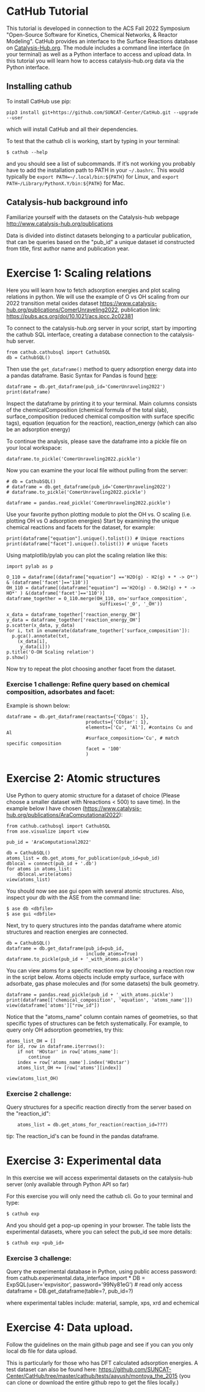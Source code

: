 # CatHub Tutorial

This tutorial is developed in connection to the ACS Fall 2022 Symposium "Open-Source Software for Kinetics, Chemical Networks, & Reactor Modeling".  CatHub provides an interface to the Surface Reactions database on [Catalysis-Hub.org](http://www.catalysis-hub.org). The module includes a command line interface (in your terminal) as well as a Python interface to access and upload data. In this tutorial you will learn how to access catalysis-hub.org data via the Python interface.


## Installing cathub
To install CatHub use pip:

    pip3 install git+https://github.com/SUNCAT-Center/CatHub.git --upgrade --user

which will install CatHub and all their dependencies.

To test that the cathub cli is working, start by typing in your terminal:

    $ cathub --help

and you should see a list of subcommands. If it’s not working you probably have to add the installation path to PATH in your `~/.bashrc`. This would typically be `export PATH=~/.local/bin:${PATH}` for Linux, and `export PATH~/Library/PythonX.Y/bin:${PATH}` for Mac.

## Catalysis-hub background info
Familiarize yourself with the datasets on the Catalysis-hub webpage http://www.catalysis-hub.org/publications

Data is divided into distinct datasets belonging to a particular publication, that can be queries based on the "pub_id"  a unique dataset id constructed from title, first author name and publication year.

# Exercise 1: Scaling relations
Here you will learn how to fetch adsorption energies and plot scaling relations in python. We will use the example of O vs OH scaling from our 2022 transition metal oxides dataset https://www.catalysis-hub.org/publications/ComerUnraveling2022, publication link: https://pubs.acs.org/doi/10.1021/acs.jpcc.2c02381


To connect to the catalysis-hub.org server in your script, start by importing the cathub SQL interface, creating a database connection to the catalysis-hub server.

    from cathub.cathubsql import CathubSQL
    db = CathubSQL()

Then use the `get_dataframe()` method to query adsorption energy data into a pandas dataframe. Basic Syntax for Pandas is found [here](https://pandas.pydata.org/pandas-docs/stable/getting_started/intro_tutorials/03_subset_data.html#min-tut-03-subset):

    dataframe = db.get_dataframe(pub_id='ComerUnraveling2022')
    print(dataframe)

Inspect the dataframe by printing it to your terminal. Main columns consists of the chemicalComposition (chemical formula of the total slab), surface_composition (reduced chemical composition with surface specific tags), equation (equation for the reaction), reaction_energy (which can also be an adsorption energy)

To continue the analysis, please save the dataframe into a pickle file on your local workspace:

    dataframe.to_pickle('ComerUnraveling2022.pickle')

Now you can examine the your local file without pulling from the server:

    # db = CathubSQL()
    # dataframe = db.get_dataframe(pub_id='ComerUnraveling2022')
    # dataframe.to_pickle('ComerUnraveling2022.pickle')

    dataframe = pandas.read_pickle('ComerUnraveling2022.pickle')

Use your favorite python plotting module to plot the OH vs. O scaling (i.e. plotting OH vs O adsorption energies) Start by examining the unique chemical reactions and facets for the dataset, for example:

    print(dataframe["equation"].unique().tolist()) # Unique reactions
    print(dataframe["facet"].unique().tolist()) # unique facets


Using matplotlib/pylab you can plot the scaling relation like this:

    import pylab as p

    O_110 = dataframe[(dataframe["equation"] =='H2O(g) - H2(g) + * -> O*') & (dataframe['facet']=='110')]
    OH_110 = dataframe[(dataframe["equation"] =='H2O(g) - 0.5H2(g) + * -> HO*' ) &(dataframe['facet']=='110')]
    dataframe_together = O_110.merge(OH_110, on='surface_composition',
                                      suffixes=('_O', '_OH'))

    x_data = dataframe_together['reaction_energy_OH']
    y_data = dataframe_together['reaction_energy_OH']
    p.scatter(x_data, y_data)
    for i, txt in enumerate(dataframe_together['surface_composition']):
      p.gca().annotate(txt,
        (x_data[i],
         y_data[i]))
    p.title('O-OH Scaling relation')
    p.show()


Now try to repeat the plot choosing another facet from the dataset.

### Exercise 1 challenge: Refine query based on chemical composition, adsorbates and facet:

Example is shown below:

    dataframe = db.get_dataframe(reactants={'COgas': 1},
                                 products={'COstar': 1},
                                 elements=['Cu', 'Al'], #contains Cu and Al
                                 #surface_composition='Cu', # match specific composition
                                 facet = '100'
                                 )


# Exercise 2: Atomic structures

Use Python to query atomic structure for a dataset of choice (Please choose a smaller dataset with Nreactions < 500) to save time). In the example below I have chosen (https://www.catalysis-hub.org/publications/AraComputational2022):

    from cathub.cathubsql import CathubSQL
    from ase.visualize import view

    pub_id = 'AraComputational2022'

    db = CathubSQL()
    atoms_list = db.get_atoms_for_publication(pub_id=pub_id)
    dblocal = connect(pub_id + '.db')
    for atoms in atoms_list:
        dblocal.write(atoms)
    view(atoms_list)

You should now see ase gui open with several atomic structures. Also, inspect your db with the ASE from the command line:

    $ ase db <dbfile>
    $ ase gui <dbfile>

Next, try to query structures into the pandas dataframe where atomic structures and reaction energies are connected.

    db = CathubSQL()
    dataframe = db.get_dataframe(pub_id=pub_id,
                                 include_atoms=True)
    dataframe.to_pickle(pub_id + '_with_atoms.pickle')


You can view atoms for a specific reaction row by choosing a reaction row in the script below. Atoms objects include empty surface, surface with adsorbate, gas phase molecules and (for some datasets) the bulk geometry.

    dataframe = pandas.read_pickle(pub_id + '_with_atoms.pickle')
    print(dataframe[['chemical_composition', 'equation', 'atoms_name']])
    view(dataframe['atoms']["row_id"])

Notice that the "atoms_name" column contain names of geometries, so that specific types of structures can be fetch systematically. For example, to query only OH adsorption geometries, try this:

    atoms_list_OH = []
    for id, row in dataframe.iterrows():
        if not 'HOstar' in row['atoms_name']:
            continue
        index = row['atoms_name'].index('HOstar')
        atoms_list_OH += [row['atoms'][index]]

    view(atoms_list_OH)


### Exercise 2 challenge:
Query structures for a specific reaction directly from the server based
on the "reaction_id":

        atoms_list = db.get_atoms_for_reaction(reaction_id=???)

tip: The reaction_id's can be found in the pandas dataframe.


# Exercise 3: Experimental data

In this exercise we will access experimental datasets on the catalysis-hub server
(only available through Python API so far)

For this exercise you will only need the cathub cli. Go to your terminal and type:

    $ cathub exp

And you should get a pop-up opening in your browser. The table lists the
experimental datasets, where you can select the pub_id see more details:

    $ cathub exp <pub_id>


### Exercise 3 challenge:

Query the experimental database in Python, using public access password:
    from cathub.experimental.data_interface import *
    DB = ExpSQL(user='expvisitor', password='99Ny81eG') # read only access
    dataframe = DB.get_dataframe(table=?, pub_id=?)

where experimental tables include: material, sample, xps, xrd and echemical


# Exercise 4: Data upload.

Follow the guidelines on the main github page and see if you can you only local db file for data upload.

This is particularly for those who has DFT calculated adsorption energies.
A test dataset can also be found here: https://github.com/SUNCAT-Center/CatHub/tree/master/cathub/tests/aayush/montoya_the_2015 (you can clone or download the entire github repo to get the files locally.)
